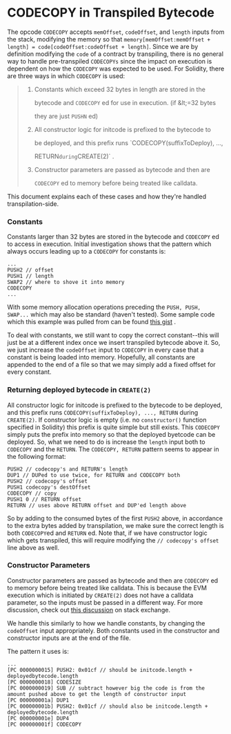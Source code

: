 # CODECOPY in Transpiled Bytecode

The opcode `CODECOPY` accepts `memOffset`, `codeOffset`, and `length` inputs from the stack, modifying the memory so that `memory[memOffset:memOffset + length] = code[codeOffset:codeOffset + length]`. Since we are by definition modifying the `code` of a contract by transpiling, there is no general way to handle pre-transpiled `CODECOPYs` since the impact on execution is dependent on how the `CODECOPY` was expected to be used. For Solidity, there are three ways in which `CODECOPY` is used:

> 1. Constants which exceed 32 bytes in length are stored in the
>
>    bytecode and `CODECOPY` ed for use in execution. \(if \&lt;=32 bytes
>
>    they are just `PUSHN` ed\)
>
> 2. All constructor logic for initcode is prefixed to the bytecode to
>
>    be deployed, and this prefix runs \`CODECOPY\(suffixToDeploy\), ...,
>
>    RETURN`during`CREATE\(2\)\` .
>
> 3. Constructor parameters are passed as bytecode and then are
>
>    `CODECOPY` ed to memory before being treated like calldata.

This document explains each of these cases and how they're handled transpilation-side.

### Constants

Constants larger than 32 bytes are stored in the bytecode and `CODECOPY` ed to access in execution. Initial investigation shows that the pattern which always occurs leading up to a `CODECOPY` for constants is:

```text
...
PUSH2 // offset
PUSH1 // length
SWAP2 // where to shove it into memory
CODECOPY
...
```

With some memory allocation operations preceding the `PUSH, PUSH, SWAP...` which may also be standard \(haven't tested\). Some sample code which this example was pulled from can be found [this gist](https://gist.github.com/ben-chain/677457843793d7c6c7feced4e3b9311a) .

To deal with constants, we still want to copy the correct constant--this will just be at a different index once we insert transpiled bytecode above it. So, we just increase the `codeOffset` input to `CODECOPY` in every case that a constant is being loaded into memory. Hopefully, all constants are appended to the end of a file so that we may simply add a fixed offset for every constant.

### Returning deployed bytecode in `CREATE(2)`

All constructor logic for initcode is prefixed to the bytecode to be deployed, and this prefix runs `CODECOPY(suffixToDeploy), ..., RETURN` during `CREATE(2)`. If constructor logic is empty \(i.e. no `constructor()` function specified in Solidity\) this prefix is quite simple but still exists. This `CODECOPY` simply puts the prefix into memory so that the deployed byetcode can be deployed. So, what we need to do is increase the `length` input both to `CODECOPY` and the `RETURN`. The `CODECOPY, RETURN` pattern seems to appear in the following format:

```text
PUSH2 // codecopy's and RETURN's length
DUP1 // DUPed to use twice, for RETURN and CODECOPY both
PUSH2 // codecopy's offset
PUSH1 codecopy's destOffset
CODECOPY // copy
PUSH1 0 // RETURN offset
RETURN // uses above RETURN offset and DUP'ed length above
```

So by adding to the consumed bytes of the first `PUSH2` above, in accordance to the extra bytes added by transpilation, we make sure the correct length is both `CODECOPY`ed and `RETURN` ed. Note that, if we have constructor logic which gets transpiled, this will require modifying the `// codecopy's offset` line above as well.

### Constructor Parameters

Constructor parameters are passed as bytecode and then are `CODECOPY` ed to memory before being treated like calldata. This is because the EVM execution which is initiated by `CREATE(2)` does not have a calldata parameter, so the inputs must be passed in a different way. For more discussion, check out [this discussion](https://ethereum.stackexchange.com/questions/58866/how-does-a-contracts-constructor-work-and-load-input-values) on stack exchange.

We handle this similarly to how we handle constants, by changing the `codeOffset` input appropriately. Both constants used in the constructor and constructor inputs are at the end of the file.

The pattern it uses is:

```text
...
[PC 0000000015] PUSH2: 0x01cf // should be initcode.length + deployedbytecode.length
[PC 0000000018] CODESIZE
[PC 0000000019] SUB // subtract however big the code is from the amount pushed above to get the length of constructor input
[PC 000000001a] DUP1
[PC 000000001b] PUSH2: 0x01cf // should also be initcode.length + deployedbytecode.length
[PC 000000001e] DUP4
[PC 000000001f] CODECOPY
```

